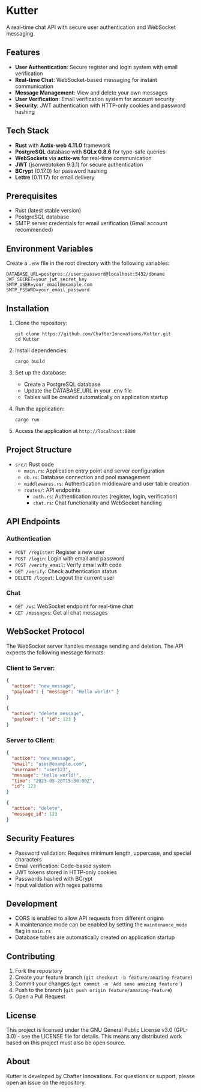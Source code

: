 # Kutter

A real-time chat API with secure user authentication and WebSocket messaging.

## Features

- **User Authentication**: Secure register and login system with email verification
- **Real-time Chat**: WebSocket-based messaging for instant communication
- **Message Management**: View and delete your own messages
- **User Verification**: Email verification system for account security
- **Security**: JWT authentication with HTTP-only cookies and password hashing

## Tech Stack

- **Rust** with **Actix-web 4.11.0** framework
- **PostgreSQL** database with **SQLx 0.8.6** for type-safe queries
- **WebSockets** via **actix-ws** for real-time communication
- **JWT** (jsonwebtoken 9.3.1) for secure authentication
- **BCrypt** (0.17.0) for password hashing
- **Lettre** (0.11.17) for email delivery


## Prerequisites

- Rust (latest stable version)
- PostgreSQL database
- SMTP server credentials for email verification (Gmail account recommended)

## Environment Variables

Create a `.env` file in the root directory with the following variables:

```
DATABASE_URL=postgres://user:password@localhost:5432/dbname
JWT_SECRET=your_jwt_secret_key
SMTP_USER=your_email@example.com
SMTP_PSSWRD=your_email_password
```

## Installation

1. Clone the repository:
   ```
   git clone https://github.com/ChafterInnovations/Kutter.git
   cd Kutter
   ```

2. Install dependencies:
   ```
   cargo build
   ```

3. Set up the database:
   - Create a PostgreSQL database
   - Update the DATABASE_URL in your .env file
   - Tables will be created automatically on application startup

4. Run the application:
   ```
   cargo run
   ```

5. Access the application at `http://localhost:8080`

## Project Structure

- `src/`: Rust code
  - `main.rs`: Application entry point and server configuration
  - `db.rs`: Database connection and pool management
  - `middlewares.rs`: Authentication middleware and user table creation
  - `routes/`: API endpoints
    - `auth.rs`: Authentication routes (register, login, verification)
    - `chat.rs`: Chat functionality and WebSocket handling


## API Endpoints

### Authentication
- `POST /register`: Register a new user
- `POST /login`: Login with email and password
- `POST /verify_email`: Verify email with code
- `GET /verify`: Check authentication status
- `DELETE /logout`: Logout the current user

### Chat
- `GET /ws`: WebSocket endpoint for real-time chat
- `GET /messages`: Get all chat messages

## WebSocket Protocol

The WebSocket server handles message sending and deletion. The API expects the following message formats:

### Client to Server:
```json
{
  "action": "new_message",
  "payload": { "message": "Hello world!" }
}
```

```json
{
  "action": "delete_message",
  "payload": { "id": 123 }
}
```

### Server to Client:
```json
{
  "action": "new_message",
  "email": "user@example.com",
  "username": "user123",
  "message": "Hello world!",
  "time": "2023-05-20T15:30:00Z",
  "id": 123
}
```

```json
{
  "action": "delete",
  "message_id": 123
}
```

## Security Features

- Password validation: Requires minimum length, uppercase, and special characters
- Email verification: Code-based system
- JWT tokens stored in HTTP-only cookies
- Passwords hashed with BCrypt
- Input validation with regex patterns

## Development

- CORS is enabled to allow API requests from different origins
- A maintenance mode can be enabled by setting the `maintenance_mode` flag in `main.rs`
- Database tables are automatically created on application startup

## Contributing

1. Fork the repository
2. Create your feature branch (`git checkout -b feature/amazing-feature`)
3. Commit your changes (`git commit -m 'Add some amazing feature'`)
4. Push to the branch (`git push origin feature/amazing-feature`)
5. Open a Pull Request

## License

This project is licensed under the GNU General Public License v3.0 (GPL-3.0) - see the LICENSE file for details. This means any distributed work based on this project must also be open source.

## About

Kutter is developed by Chafter Innovations. For questions or support, please open an issue on the repository.
